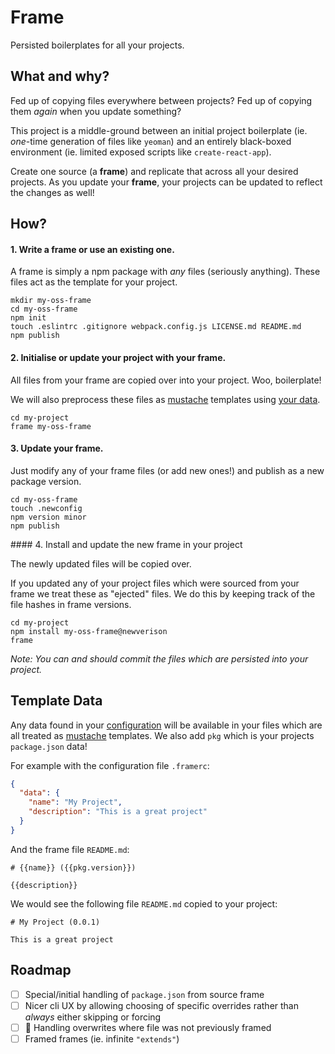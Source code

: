 # Frame

Persisted boilerplates for all your projects.

## What and why?

Fed up of copying files everywhere between projects? Fed up of copying them *again* when you update something? 

This project is a middle-ground between an initial project boilerplate (ie. *one*-time generation of files like `yeoman`) and an entirely black-boxed environment (ie. limited exposed scripts like `create-react-app`).

Create one source (a **frame**) and replicate that across all your desired projects. As you update your **frame**, your projects can be updated to reflect the changes as well!

## How?

#### 1. Write a frame or use an existing one.

A frame is simply a npm package with *any* files (seriously anything). These files act as the template for your project.

```
mkdir my-oss-frame
cd my-oss-frame
npm init
touch .eslintrc .gitignore webpack.config.js LICENSE.md README.md
npm publish
```

#### 2. Initialise or update your project with your frame.

All files from your frame are copied over into your project. Woo, boilerplate!

We will also preprocess these files as [mustache](https://www.npmjs.com/package/mustache) templates using [your data](#template-data).

```
cd my-project
frame my-oss-frame
```

#### 3. Update your frame.

Just modify any of your frame files (or add new ones!) and publish as a new package version.

```
cd my-oss-frame
touch .newconfig
npm version minor
npm publish
```

#### 4. Install and update the new frame in your project

The newly updated files will be copied over.

If you updated any of your project files which were sourced from your frame we treat these as "ejected" files. We do this by keeping track of the file hashes in frame versions.

```
cd my-project
npm install my-oss-frame@newverison
frame
```

*Note: You can and should commit the files which are persisted into your project.*

## Template Data

Any data found in your [configuration](https://github.com/davidtheclark/cosmiconfig) will be available in your files which are all treated as [mustache](https://www.npmjs.com/package/mustache) templates. We also add `pkg` which is your projects `package.json` data!

For example with the configuration file `.framerc`:

```json
{
  "data": {
    "name": "My Project",
    "description": "This is a great project"
  }
}
```

And the frame file `README.md`:

```
# {{name}} ({{pkg.version}})

{{description}}
```

We would see the following file `README.md` copied to your project:

```
# My Project (0.0.1)

This is a great project
```

## Roadmap

- [ ] Special/initial handling of `package.json` from source frame
- [ ] Nicer cli UX by allowing choosing of specific overrides rather than *always* either skipping or forcing
- [ ] :bug: Handling overwrites where file was not previously framed
- [ ] Framed frames (ie. infinite `"extends"`)